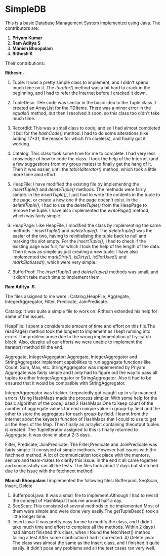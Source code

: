 # SimpleDB

This is a basic Database Management System implemented using Java. The contributors are:

1. **Priyam Kumar**
2. **Ram Aditya S**
3. **Manish Bhoopalam**
4. **Rithesh K**

Their contributions:

**Rithesh:-**

1) Tuple: It was a pretty simple class to implement, and I didn't spend much time on it. The *iterator()* method was a bit hard to crack 
in the beginning, and I had to refer the Internet before I cracked it down.

2) TupleDesc: THe code was similar in the basic idea to the Tuple class. I created an ArrayList for the TDItems. There was a minor error 
in the *equals()* method, but then I resolved it soon, so this class too didn't take much time.

3) RecordId: This was a small class to code, and so I had almost completed it but for the *hashCode()* method. I had to do some 
alterations (like adding 17*31, the reason for which I'm clueless), and finally got it working.

4) Catalog: This class took some time for me to complete. I had very less knowledge of how to code the class. I took the help of the 
Internet (and a few suggestions from my group mates) to finally get the hang of it. Then it was easier, until the *tableIdIterator()*
method, which took a little more time amd effort.

5) HeapFile: I have modified the existing file by implementing the *insertTuple()* and *deleteTuple()* methods. The  methods were fairly 
simple. In the *insertTuple()*, I just had to write the contents in the tuple to the page, or create a new one if the page doesn't exist. 
In the *deleteTuple()*, I had to use the *deleteTuple()* from the HeapPage to remove the tuple. I have also implemented the *writePage()* 
method, which was fairly simple.

6) HeapPage: Like HeapFile, I modified the class by implementing the same methods - *insertTuple()* and *deleteTuple()*. The 
*deleteTuple()* was the easier of the two, having to reinitialising the tuple back to null and marking the slot empty. For the 
*InsertTuple()*, I had to check if the existing page was full, for which I took the help of the length of the data. Then it was 
as simple as just creating a new tuple. I have also implemented the *markDirty()*, *isDirty()*, *isSlotUsed()* and *markSlotUsed()*,
which were very simple.

7) BufferPool: The *insertTuple()* and *deleteTuple()* methods was small, and it didn't take much time to implement them.

**Ram Aditya .S.**

The files assigned to me were :
Catalog,HeapFile, Aggregate, IntegerAggregator, Filter, Predicate, JoinPredicate.

Catalog:
It was  quite a simple file to work on. Rithesh extended his help for some of the issues.

HeapFile:
I spent a considerable amount of time and effort on this file.The readPage() method took the longest to implement as I kept running into errors.The problem arose due to the wrong implementation of try-catch block. Also, despite all our efforts we were unable to implement the iterator() method till the end.

Aggregate, IntegerAggegator:
Aggregate, IntegerAggregator and StringAggregator implement capabilities to run aggregate functions like Count, Sum, Max, etc. StringAggregator was implemented by Priyam. Aggregate was fairly simple and I only had to figure out the way to pass all tuples to either IntegerAggregator or StringAggregator. Also it had to be ensured that it would be compatible with StringAggregator. 

IntegerAggregator was trickier. I repeatedly got caught up in silly nuanced errors. Using HashMaps made the process simpler. With some help for the basic algorithm of the code,I used 2 HashMaps.One to keep count of the number of aggregate values for each unique value in group-by field and the other to store the aggregates for each group-by field. I learnt from the internet about the keyset() function of HashMaps that I could to use to get all the Keys of the Map. Then finally an arraylist containing theoutput tuples is created. The TupleIterator assigned to this is finally returned to Aggregate. It was done in about 2-3 days.

Filter, Predicate, JoinPredicate:
The Filter,Predicate and JoinPredicate was fairly simple. It consisted of simple methods. However  had issues with the fetchnext method. A lot of communication took place with the mentors, seniors and team-mates to clarify this issue. In the end it all came together and successfully ran all the tests. The files took about 2 days but stretched due to the issue with the fetchnext method.




**Manish Bhoopalam**
I implemented the following files: Bufferpool, SeqScan, Insert, Delete
1) Bufferpool.java: It was a small file to implement.Although I had to revisit the concept of HashMap.It took me around half a day.
2) SeqScan: This consisted of several methods to be implemented.Most of them were simple and were done very easily.The getTupleDesc() took a little longer time.
3)  Insert.java: It was pretty easy for me to modify the class, and I didn't take much time and effort   to complete all the methods. Within 2 days I had almost finished this class, when I found the fetchNext() method failing a test.After some clarification I had it corrected.
4} Delete.java: The class was almost the same as the Insert class, and I finished it quite easily. It didn't pose any problems and all the test cases ran very well.

